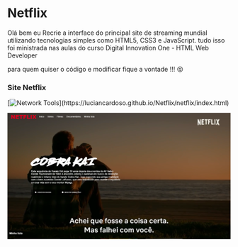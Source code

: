 # Netflix  

Olá bem eu Recrie a interface do principal site de streaming mundial utilizando tecnologias simples como HTML5, CSS3 e JavaScript.
tudo isso foi ministrada nas aulas do curso Digital Innovation One - HTML Web Developer

para quem quiser o código e modificar fique a vontade !!! 😝

### Site Netflix
[![Network Tools](https://img.shields.io/badge/-🌐%20Netflix%20Link-000?)](https://luciancardoso.github.io/Netflix/netflix/index.html)

![alt text](https://github.com/luciancardoso/Netflix/blob/main/netflix/netflix.PNG)


